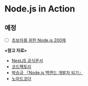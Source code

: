 # Node.js in Action

## 예정

- [ ] [초보자를 위한 Node.js 200제](https://product.kyobobook.co.kr/detail/S000000833202)

**<참고 자료>**

- [NestJS 공식문서](https://docs.nestjs.com/)
- [코드팩토리](https://inf.run/Xt6jc)
- [박승규 『Node.js 백엔드 개발자 되기』](https://product.kyobobook.co.kr/detail/S000201457949)
- [노마드코더](https://nomadcoders.co/nestjs-fundamentals?gad_source=1&gclid=Cj0KCQiA4Y-sBhC6ARIsAGXF1g4tTaAlur6T75hxnJs3DPkiBWrhoaUKJU3uiD6NDjViDKubGsNNz0EaAkbPEALw_wcB)
